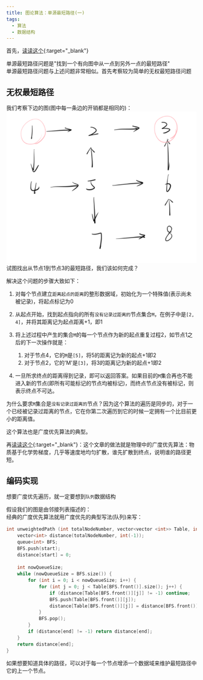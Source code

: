 ```yaml
---
title: 图论算法：单源最短路径(一)
tags: 
  - 算法
  - 数据结构
---
```


首先，[读读这个](https://amachi.com.cn/_posts/2019-08-10-%E6%8B%93%E6%89%91%E6%8E%92%E5%BA%8F/){:target="_blank"}  

单源最短路径问题是"找到一个有向图中从一点到另外一点的最短路径"  
单源最短路径问题与上述问题非常相似。首先考察较为简单的无权最短路径问题  

## 无权最短路径

我们考察下边的图(图中每一条边的开销都是相同的)：  
![dijk1](/assets/image/dijk1.png)  
试图找出从节点1到节点3的最短路径，我们该如何完成？  

解决这个问题的步骤大致如下：

1. 对每个节点建立`距离起点的距离`的整形数据域，初始化为一个特殊值(表示尚未被记录)，将起点标记为0
2. 从起点开始，找到起点指向的所有`没有记录过距离的`节点集合`M`，在例子中是`[2, 4]`，并将其距离记为起点距离+1，即1
3. 将上述过程中产生的集合`M`的每一个节点作为新的起点重复过程2，如节点1之后的下一次操作就是：
   
   1. 对于节点4，它的`M`是`[5]`，将5的距离记为新的起点+1即2
   2. 对于节点2，它的'M'是`[3]`，将3的距离记为新的起点+1即2
   
4. 一旦所求终点的距离得到记录，即可以返回答案。如果目前的`M`集合再也不能进入新的节点(即所有可能标记的节点均被标记)，而终点节点没有被标记，则表示终点不可达。

为什么要求`M`集合是`没有记录过距离的`节点？因为这个算法的遍历是同步的，对于一个已经被记录过距离的节点，它在你第二次遍历到它的时候一定拥有一个比目前更小的距离值。  

这个算法也是广度优先算法的典型。  

再[读读这个](https://zhuanlan.zhihu.com/p/141630317){:target="_blank"}：这个文章的做法就是物理中的广度优先算法：物质基于化学势梯度，几乎等速度地均匀扩散，谁先扩散到终点，说明谁的路径更短。  

## 编码实现

想要广度优先遍历，就一定要想到`队列`数据结构  

假设我们的图是由邻接列表描述的：  
经典的广度优先算法就用广度优先的典型写法(队列)来写：

```cpp
int unweightedPath (int totalNodeNumber, vector<vector <int>> Table, int start, int end) {
    vector<int> distance(totalNodeNumber, int(-1));
    queue<int> BFS;
    BFS.push(start);
    distance[start] = 0;
    
    int nowQueueSize;
    while (nowQueueSize = BFS.size()) {
        for (int i = 0; i < nowQueueSize; i++) {
            for (int j = 0; j < Table[BFS.front()].size(); j++) {
                if (distance[Table[BFS.front()][j]] != -1) continue;
                BFS.push(Table[BFS.front()][j]);
                distance[Table[BFS.front()][j]] = distance[BFS.front()] + 1;
            }
            BFS.pop();
        }
        if (distance[end] != -1) return distance[end];
    }
    return distance[end];
}
```

如果想要知道具体的路径，可以对于每一个节点增添一个数据域来维护最短路径中它的上一个节点。  
